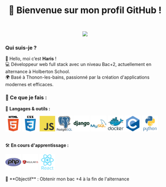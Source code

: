 <p>
  <h1 style="bold", align="center">🌟 Bienvenue sur mon profil GitHub !</h1>
<p>
<br>
<div align="center">
   <img src="https://media.giphy.com/media/RbDKaczqWovIugyJmW/giphy.gif">
</div>

### Qui suis-je ?  
👋 Hello, moi c’est **Haris** !  
💻 Développeur web full stack avec un niveau Bac+2, actuellement en alternance à Holberton School.  
🌍 Basé à Thonon-les-bains, passionné par la création d'applications modernes et efficaces.

### 🚀 Ce que je fais : 
🔧 **Langages & outils :**  
<div>
    <img src="https://github.com/devicons/devicon/blob/master/icons/html5/html5-original-wordmark.svg" width="50" />
    <img src="https://github.com/devicons/devicon/blob/master/icons/css3/css3-original-wordmark.svg" width="50" />
    <img src="https://github.com/devicons/devicon/blob/master/icons/javascript/javascript-original.svg" width="50" />
    <img src="https://github.com/devicons/devicon/blob/master/icons/postgresql/postgresql-original-wordmark.svg" width="50" />
    <img src="https://github.com/devicons/devicon/blob/master/icons/django/django-plain-wordmark.svg" width="50" />
    <img src="https://github.com/devicons/devicon/blob/master/icons/mysql/mysql-original-wordmark.svg" width="50" />
    <img src="https://github.com/devicons/devicon/blob/master/icons/docker/docker-original-wordmark.svg" width="50" />
    <img src="https://github.com/devicons/devicon/blob/master/icons/c/c-original.svg" width="50" />
    <img src="https://github.com/devicons/devicon/blob/master/icons/python/python-original-wordmark.svg" width="50" />
</div>
<br>
 


🛠️ **En cours d'apprentissage :**
<div>
    <img src="https://github.com/devicons/devicon/blob/master/icons/php/php-original.svg" width="50" />
    <img src="https://github.com/devicons/devicon/blob/master/icons/angularjs/angularjs-original-wordmark.svg" width="50"/>
    <img src="https://github.com/devicons/devicon/blob/master/icons/react/react-original-wordmark.svg" width="50"/>
</div>
<br>
🌱 **Objectif** : Obtenir mon bac +4 à la fin de l'alternance
